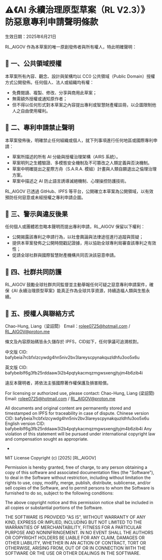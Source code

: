 # ⚠️《AI 永續治理原型草案（RL V2.3）》防惡意專利申請聲明條款

生效日期：2025年6月21日

RL_AIGOV 作為本草案的唯一原創發佈者與所有權人，特此明確聲明：

## 📌 一、公共領域授權
本草案所有內容、觀念、設計與架構均以 CC0 公共領域（Public Domain）授權方式公開發佈。任何個人、法人或組織均有權：

- 免費閱讀、複製、修改、分享與商用此草案；
- 無需額外授權或通知原作者；
- 但不得以任何形式對本草案之內容提出專利或智慧財產權註冊，以企圖限制他人之自由使用權利。

## 📌 二、專利申請禁止聲明
本草案發佈後，明確禁止任何組織或個人，就下列事項進行任何地區或國際專利申請：

- 草案所描述的所有 AI 分級與授權治理架構（AIRS 系統）。
- 草案明列之生體驗證、多模態安全機制及不可篡改之人類定義與否決機制。
- 草案中明確提出之星際方舟（S.A.R.A. 模組）計畫與人類自願退出之倫理治理方案。
- 草案中描述之 AI 防止語言誘導滅絕機制、心理操控防護技術。

RL_AIGOV 已透過 GitHub、IPFS 等平台，公開確立本草案為公開領域，以有效預防任何惡意或未經授權之專利申請企圖。

## 📌 三、警示與違反後果
任何個人或團體若忽略本聲明而提出專利申請，RL_AIGOV 保留以下權利：

- 公開揭露該專利之申請行為，以社會輿論與法律途徑進行追蹤與質疑；
- 提供本草案發佈之公開時間戳記證據，用以協助全球專利局審查該專利之有效性；
- 促請全球社群與國際智慧財產機構共同否決該惡意申請。

## 📌 四、社群共同防護
RL_AIGOV 鼓勵全球社群共同監督並主動舉報任何可疑之惡意專利申請案件，確保《AI 永續治理原型草案》能真正作為全球共享資源，持續造福人類與生態永續。

## 📌 五、授權人與聯絡方式

Chao-Hung, Liang（梁詔閎）
Email：rolee0725@hotmail.com / RL_AIGOV@proton.me

條文及內容原始碼皆永久儲存於 IPFS，CID如下，任何爭議可追溯核對。

中文版 CID: bafybeia7rcbfxlzcywdg4hn5niv2bv3lareyscpynakquzldhfu3oo5x6u

英文版 CID: bafybeiblf6g3fb25rddaaw3i2b4pqtykacmqzmgwsxengjtyjm4b6zib4i

違反本聲明者，將依法主張國際著作權保護及損害賠償。


For licensing or authorized use, please contact:
Chao-Hung, Liang (梁詔閎)
Email: rolee0725@hotmail.com / RL_AIGOV@proton.me

All documents and original content are permanently stored and timestamped on IPFS for traceability in case of dispute.
Chinese version CID: bafybeia7rcbfxlzcywdg4hn5niv2bv3lareyscpynakquzldhfu3oo5x6u
English version CID: bafybeiblf6g3fb25rddaaw3i2b4pqtykacmqzmgwsxengjtyjm4b6zib4i
Any violation of this statement will be pursued under international copyright law and compensation sought as appropriate.


  - 
MIT License
Copyright (c) [2025] [RL_AIGOV]

Permission is hereby granted, free of charge, to any person obtaining a copy
of this software and associated documentation files (the "Software"), to deal
in the Software without restriction, including without limitation the rights
to use, copy, modify, merge, publish, distribute, sublicense, and/or sell
copies of the Software, and to permit persons to whom the Software is
furnished to do so, subject to the following conditions:

The above copyright notice and this permission notice shall be included in all
copies or substantial portions of the Software.

THE SOFTWARE IS PROVIDED "AS IS", WITHOUT WARRANTY OF ANY KIND, EXPRESS OR
IMPLIED, INCLUDING BUT NOT LIMITED TO THE WARRANTIES OF MERCHANTABILITY,
FITNESS FOR A PARTICULAR PURPOSE AND NONINFRINGEMENT. IN NO EVENT SHALL THE
AUTHORS OR COPYRIGHT HOLDERS BE LIABLE FOR ANY CLAIM, DAMAGES OR OTHER
LIABILITY, WHETHER IN AN ACTION OF CONTRACT, TORT OR OTHERWISE, ARISING FROM,
OUT OF OR IN CONNECTION WITH THE SOFTWARE OR THE USE OR OTHER DEALINGS IN THE
SOFTWARE.

